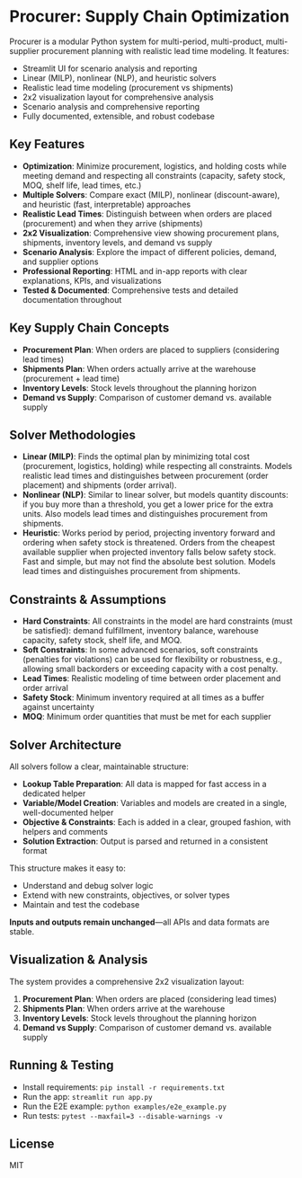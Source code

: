 # Procurer: Supply Chain Optimization

Procurer is a modular Python system for multi-period, multi-product, multi-supplier procurement planning with realistic lead time modeling. It features:

- Streamlit UI for scenario analysis and reporting
- Linear (MILP), nonlinear (NLP), and heuristic solvers
- Realistic lead time modeling (procurement vs shipments)
- 2x2 visualization layout for comprehensive analysis
- Scenario analysis and comprehensive reporting
- Fully documented, extensible, and robust codebase

## Key Features
- **Optimization**: Minimize procurement, logistics, and holding costs while meeting demand and respecting all constraints (capacity, safety stock, MOQ, shelf life, lead times, etc.)
- **Multiple Solvers**: Compare exact (MILP), nonlinear (discount-aware), and heuristic (fast, interpretable) approaches
- **Realistic Lead Times**: Distinguish between when orders are placed (procurement) and when they arrive (shipments)
- **2x2 Visualization**: Comprehensive view showing procurement plans, shipments, inventory levels, and demand vs supply
- **Scenario Analysis**: Explore the impact of different policies, demand, and supplier options
- **Professional Reporting**: HTML and in-app reports with clear explanations, KPIs, and visualizations
- **Tested & Documented**: Comprehensive tests and detailed documentation throughout

## Key Supply Chain Concepts
- **Procurement Plan**: When orders are placed to suppliers (considering lead times)
- **Shipments Plan**: When orders actually arrive at the warehouse (procurement + lead time)
- **Inventory Levels**: Stock levels throughout the planning horizon
- **Demand vs Supply**: Comparison of customer demand vs. available supply

## Solver Methodologies
- **Linear (MILP)**: Finds the optimal plan by minimizing total cost (procurement, logistics, holding) while respecting all constraints. Models realistic lead times and distinguishes between procurement (order placement) and shipments (order arrival).
- **Nonlinear (NLP)**: Similar to linear solver, but models quantity discounts: if you buy more than a threshold, you get a lower price for the extra units. Also models lead times and distinguishes procurement from shipments.
- **Heuristic**: Works period by period, projecting inventory forward and ordering when safety stock is threatened. Orders from the cheapest available supplier when projected inventory falls below safety stock. Fast and simple, but may not find the absolute best solution. Models lead times and distinguishes procurement from shipments.

## Constraints & Assumptions
- **Hard Constraints**: All constraints in the model are hard constraints (must be satisfied): demand fulfillment, inventory balance, warehouse capacity, safety stock, shelf life, and MOQ.
- **Soft Constraints**: In some advanced scenarios, soft constraints (penalties for violations) can be used for flexibility or robustness, e.g., allowing small backorders or exceeding capacity with a cost penalty.
- **Lead Times**: Realistic modeling of time between order placement and order arrival
- **Safety Stock**: Minimum inventory required at all times as a buffer against uncertainty
- **MOQ**: Minimum order quantities that must be met for each supplier

## Solver Architecture
All solvers follow a clear, maintainable structure:
- **Lookup Table Preparation**: All data is mapped for fast access in a dedicated helper
- **Variable/Model Creation**: Variables and models are created in a single, well-documented helper
- **Objective & Constraints**: Each is added in a clear, grouped fashion, with helpers and comments
- **Solution Extraction**: Output is parsed and returned in a consistent format

This structure makes it easy to:
- Understand and debug solver logic
- Extend with new constraints, objectives, or solver types
- Maintain and test the codebase

**Inputs and outputs remain unchanged**—all APIs and data formats are stable.

## Visualization & Analysis
The system provides a comprehensive 2x2 visualization layout:
1. **Procurement Plan**: When orders are placed (considering lead times)
2. **Shipments Plan**: When orders arrive at the warehouse
3. **Inventory Levels**: Stock levels throughout the planning horizon
4. **Demand vs Supply**: Comparison of customer demand vs. available supply

## Running & Testing
- Install requirements: `pip install -r requirements.txt`
- Run the app: `streamlit run app.py`
- Run the E2E example: `python examples/e2e_example.py`
- Run tests: `pytest --maxfail=3 --disable-warnings -v`

## License
MIT
